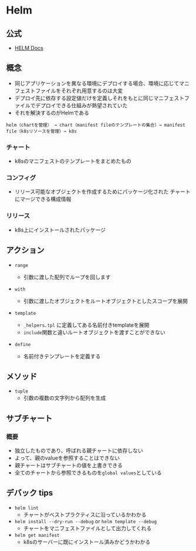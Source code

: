 # Helm

## 公式

- [HELM Docs](https://helm.sh/docs/)

## 概念

- 同じアプリケーションを異なる環境にデプロイする場合、環境に応じてマニフェストファイルをそれぞれ用意するのは大変
- デプロイ先に依存する設定値だけを定義しそれをもとに同じマニフェストファイルでデプロイできる仕組みが熱望されていた
- それを解決するのがHelmである

```
helm（chartを管理） → chart（manifest fileのテンプレートの集合）→ manifest file（k8sリソースを管理）→ k8s
```
### チャート
- k8sのマニフェストのテンプレートをまとめたもの
### コンフィグ
- リリース可能なオブジェクトを作成するためにパッケージ化された チャートにマージできる構成情報
### リリース
- k8s上にインストールされたパッケージ

## アクション
- `range`
  - 引数に渡した配列でループを回します

- `with`
  - 引数に渡したオブジェクトをルートオブジェクトとしたスコープを展開

- `template`
  - `_helpers.tpl` に定義してある名前付きtemplateを展開
  - `include`関数と違いルートオブジェクトを渡すことができない
- `define`
    - 名前付きテンプレートを定義する

## メソッド
- `tuple`
  - 引数の複数の文字列から配列を生成

## サブチャート
### 概要
- 独立したものであり、呼ばれる親チャートに依存しない
- よって、親のvalueを参照することはできない
- 親チャートはサブチャートの値を上書きできる
- 全てのチャートから参照できるものを`global values`としている

## デバック tips
- `helm lint`
  - チャートがベストプラクティスに沿っているかわかる
- `helm install --dry-run --debug` or `helm template --debug`
  - チャートをマニフェストファイルとして出力してくれる
- `helm get manifest`
  - k8sのサーバーに既にインストール済みかどうかわかる